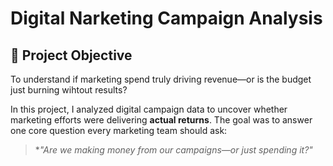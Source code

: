 # Digital Narketing Campaign Analysis  

## 🧠 Project Objective

To understand if marketing spend truly driving revenue—or is the budget just burning wihtout results?

In this project, I analyzed digital campaign data to uncover whether marketing efforts were delivering **actual returns**. The goal was to answer one core question every marketing team should ask:  
> **"Are we making money from our campaigns—or just spending it?"*
